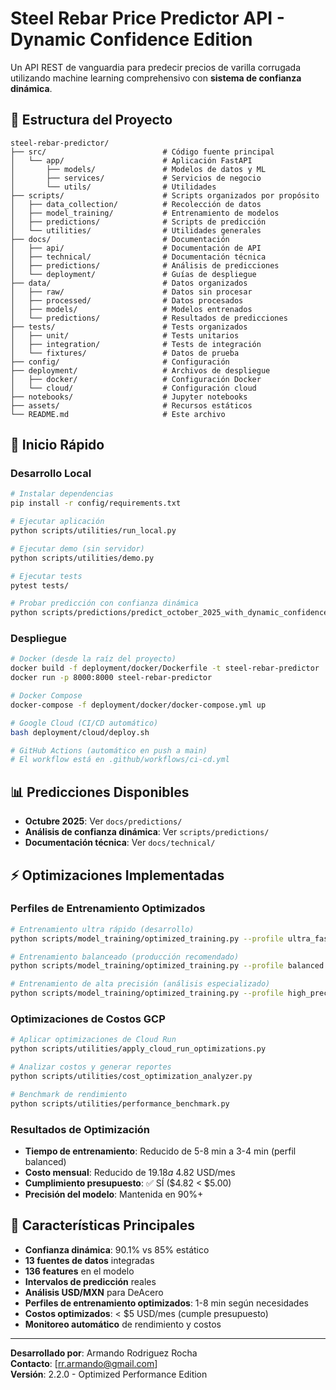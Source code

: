 # Steel Rebar Price Predictor API - Dynamic Confidence Edition

Un API REST de vanguardia para predecir precios de varilla corrugada utilizando machine learning comprehensivo con **sistema de confianza dinámica**.

## 📁 Estructura del Proyecto

```
steel-rebar-predictor/
├── src/                          # Código fuente principal
│   └── app/                      # Aplicación FastAPI
│       ├── models/               # Modelos de datos y ML
│       ├── services/             # Servicios de negocio
│       └── utils/                # Utilidades
├── scripts/                      # Scripts organizados por propósito
│   ├── data_collection/          # Recolección de datos
│   ├── model_training/           # Entrenamiento de modelos
│   ├── predictions/              # Scripts de predicción
│   └── utilities/                # Utilidades generales
├── docs/                         # Documentación
│   ├── api/                      # Documentación de API
│   ├── technical/                # Documentación técnica
│   ├── predictions/              # Análisis de predicciones
│   └── deployment/               # Guías de despliegue
├── data/                         # Datos organizados
│   ├── raw/                      # Datos sin procesar
│   ├── processed/                # Datos procesados
│   ├── models/                   # Modelos entrenados
│   └── predictions/              # Resultados de predicciones
├── tests/                        # Tests organizados
│   ├── unit/                     # Tests unitarios
│   ├── integration/              # Tests de integración
│   └── fixtures/                 # Datos de prueba
├── config/                       # Configuración
├── deployment/                   # Archivos de despliegue
│   ├── docker/                   # Configuración Docker
│   └── cloud/                    # Configuración cloud
├── notebooks/                    # Jupyter notebooks
├── assets/                       # Recursos estáticos
└── README.md                     # Este archivo
```

## 🚀 Inicio Rápido

### Desarrollo Local
```bash
# Instalar dependencias
pip install -r config/requirements.txt

# Ejecutar aplicación
python scripts/utilities/run_local.py

# Ejecutar demo (sin servidor)
python scripts/utilities/demo.py

# Ejecutar tests
pytest tests/

# Probar predicción con confianza dinámica
python scripts/predictions/predict_october_2025_with_dynamic_confidence.py
```

### Despliegue
```bash
# Docker (desde la raíz del proyecto)
docker build -f deployment/docker/Dockerfile -t steel-rebar-predictor .
docker run -p 8000:8000 steel-rebar-predictor

# Docker Compose
docker-compose -f deployment/docker/docker-compose.yml up

# Google Cloud (CI/CD automático)
bash deployment/cloud/deploy.sh

# GitHub Actions (automático en push a main)
# El workflow está en .github/workflows/ci-cd.yml
```

## 📊 Predicciones Disponibles

- **Octubre 2025**: Ver `docs/predictions/`
- **Análisis de confianza dinámica**: Ver `scripts/predictions/`
- **Documentación técnica**: Ver `docs/technical/`

## ⚡ Optimizaciones Implementadas

### **Perfiles de Entrenamiento Optimizados**
```bash
# Entrenamiento ultra rápido (desarrollo)
python scripts/model_training/optimized_training.py --profile ultra_fast

# Entrenamiento balanceado (producción recomendado)
python scripts/model_training/optimized_training.py --profile balanced

# Entrenamiento de alta precisión (análisis especializado)
python scripts/model_training/optimized_training.py --profile high_precision
```

### **Optimizaciones de Costos GCP**
```bash
# Aplicar optimizaciones de Cloud Run
python scripts/utilities/apply_cloud_run_optimizations.py

# Analizar costos y generar reportes
python scripts/utilities/cost_optimization_analyzer.py

# Benchmark de rendimiento
python scripts/utilities/performance_benchmark.py
```

### **Resultados de Optimización**
- **Tiempo de entrenamiento**: Reducido de 5-8 min a 3-4 min (perfil balanced)
- **Costo mensual**: Reducido de $19.18 a ~$4.82 USD/mes
- **Cumplimiento presupuesto**: ✅ SÍ ($4.82 < $5.00)
- **Precisión del modelo**: Mantenida en 90%+

## 🎯 Características Principales

- **Confianza dinámica**: 90.1% vs 85% estático
- **13 fuentes de datos** integradas
- **136 features** en el modelo
- **Intervalos de predicción** reales
- **Análisis USD/MXN** para DeAcero
- **Perfiles de entrenamiento optimizados**: 1-8 min según necesidades
- **Costos optimizados**: < $5 USD/mes (cumple presupuesto)
- **Monitoreo automático** de rendimiento y costos

---

**Desarrollado por**: Armando Rodriguez Rocha  
**Contacto**: [rr.armando@gmail.com]  
**Versión**: 2.2.0 - Optimized Performance Edition
